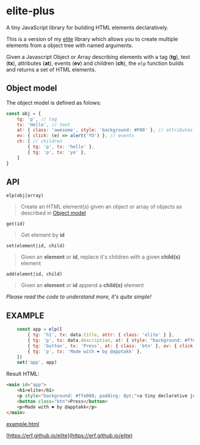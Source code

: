 # elite-plus

A tiny JavaScript library for building HTML elements declaratively.

This is a version of my [elite](https://github.com/erf/elite) library which allows you to create multiple elements from a object tree with named arguments.

Given a Javascript Object or Array describing elements with a tag (**tg**), text (**tx**), attributes (**at**), events (**ev**) and children (**ch**), the `elp` function builds and returns a set of HTML elements.

## Object model

The object model is defined as folows:

```Javascript
const obj = {
    tg: 'p', // tag
    tx: 'Hello', // text
    at: { class: 'awesome', style: 'background: #F00' }, // attributes
    ev: { click: (e) => alert('YO') }, // events
    ch: [ // children
        { tg: 'p', tx: 'hello' },
        { tg: 'p', tx: 'yo' },
    ]
}
```

## API

`elp(obj|array)`

> Create an HTML element(s) given an object or array of objects as described in [Object model](#object-model)

`get(id)`

> Get element by **id**

`set(element|id, child)`

> Given an **element** or **id**, replace it's children with a given **child(s)** element

`add(elemnt|id, child)`

> Given an **element** or **id** append a **child(s)** element

*Please read the code to understand more, it's quite simple!*

## EXAMPLE

```Javascript
    const app = elp([
        { tg: 'h1', tx: data.title, attr: { class: 'elite' } },
        { tg: 'p', tx: data.description, at: { style: "background: #ffe088; padding: 8pt;" } },
        { tg: 'button', tx: 'Press', at: { class: 'btn' }, ev: { click: (e) => alert('YO') } },
        { tg: 'p', tx: 'Made with ❤ by @apptakk' },
    ])
    set('app', app)

```

Result HTML:

```HTML
<main id="app">
    <h1>elite</h1>
    <p style="background: #ffe088; padding: 8pt;">a tiny declarative js dom lib</p>
    <button class="btn">Press</button>
    <p>Made with ❤ by @apptakk</p>
</main>
```

[example.html](example.html)

[https://erf.github.io/elite](https://erf.github.io/elite)

